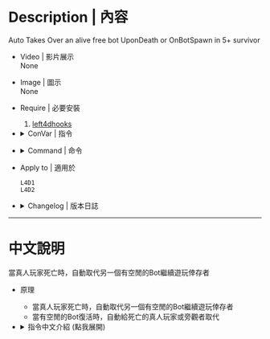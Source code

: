 # Description | 內容
Auto Takes Over an alive free bot UponDeath or OnBotSpawn in 5+ survivor

* Video | 影片展示
<br/>None

* Image | 圖示
<br/>None

* Require | 必要安裝
    1. [left4dhooks](https://forums.alliedmods.net/showthread.php?t=321696)

* <details><summary>ConVar | 指令</summary>

	* cfg/sourcemod/_AutoTakeOver.cfg
		```php
        // 0=Plugin off, 1=Plugin on.
        AutoTakeOver_enabled "1"

        // If 1, you will skip idle state in survival/coop/realism.
        AutoTakeOver_coop_take_over_method "0"

        // If 1, when a survivor player dies, he will take over an alive free bot if any. (Random choose bot)
        AutoTakeOver_take_over_UponDeath "1"

        // If 1, when a survivor bot spawns or replaces a player, any dead survivor player will take over bot. (Random choose dead survivor)
        AutoTakeOver_take_over_OnBotSpawn_dead "1"

        // If 1, when a survivor bot spawns or replaces a player, any free spectator player will take over bot. (Random choose free spectator)
        AutoTakeOver_take_over_OnBotSpawn_spectator "0"

        // If 1, when a player joins server, he will take over an alive free bot if any. (Random choose bot)
        AutoTakeOver_take_over_OnJoinServer "1"
		```
</details>

* <details><summary>Command | 命令</summary>

	None
</details>

* Apply to | 適用於
	```
	L4D1
	L4D2
	```

* <details><summary>Changelog | 版本日誌</summary>

	* v2.3
        * [AlliedModders Post](https://forums.alliedmods.net/showpost.php?p=2773718&postcount=16)
        * Remake Code
        * Add more convars
        * Use left4dhooks functions to take over free bots.

	* v2.0
		* [Original Plugin by Lux](https://forums.alliedmods.net/showthread.php?t=293770)
</details>

- - - -
# 中文說明
當真人玩家死亡時，自動取代另一個有空閒的Bot繼續遊玩倖存者

* 原理
	* 當真人玩家死亡時，自動取代另一個有空閒的Bot繼續遊玩倖存者
	* 當有空閒的Bot復活時，自動給死亡的真人玩家或旁觀者取代

* <details><summary>指令中文介紹 (點我展開)</summary>

	* cfg/sourcemod/_AutoTakeOver.cfg
		```php
        // 0=關閉插件, 1=啟動插件
        AutoTakeOver_enabled "1"

        // 為1時，玩家直接取代bot而非先閒置 (戰役/生存/寫實)
        AutoTakeOver_coop_take_over_method "0"

        // 為1時，當真人玩家死亡時，自動取代另一個有空閒的Bot (隨機挑選bot)
        AutoTakeOver_take_over_UponDeath "1"

        // 為1時，當有空閒的Bot復活時，自動給死亡的真人玩家取代 (隨機挑選死亡的真人玩家)
        AutoTakeOver_take_over_OnBotSpawn_dead "1"

        // 為1時，當有空閒的Bot復活時，自動給旁觀者取代 (隨機挑選旁觀者)
        AutoTakeOver_take_over_OnBotSpawn_spectator "0"

        // 為1時，玩家加入遊戲時，自動取代有空閒的Bot (隨機挑選bot)
        AutoTakeOver_take_over_OnJoinServer "1"
		```
</details>

